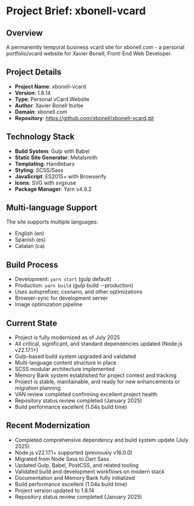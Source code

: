 # Project Brief: xbonell-vcard

## Overview
A permanently temporal business vcard site for xbonell.com - a personal portfolio/vcard website for Xavier Bonell, Front-End Web Developer.

## Project Details
- **Project Name**: xbonell-vcard
- **Version**: 1.8.14
- **Type**: Personal vCard Website
- **Author**: Xavier Bonell Iturbe
- **Domain**: xbonell.com
- **Repository**: https://github.com/xbonell/xbonell-vcard.git

## Technology Stack
- **Build System**: Gulp with Babel
- **Static Site Generator**: Metalsmith
- **Templating**: Handlebars
- **Styling**: SCSS/Sass
- **JavaScript**: ES2015+ with Browserify
- **Icons**: SVG with svgxuse
- **Package Manager**: Yarn v4.9.2

## Multi-language Support
The site supports multiple languages:
- English (en)
- Spanish (es) 
- Catalan (ca)

## Build Process
- Development: `yarn start` (gulp default)
- Production: `yarn build` (gulp build --production)
- Uses autoprefixer, cssnano, and other optimizations
- Browser-sync for development server
- Image optimization pipeline

## Current State
- Project is fully modernized as of July 2025
- All critical, significant, and standard dependencies updated (Node.js v22.17.1+)
- Gulp-based build system upgraded and validated
- Multi-language content structure in place
- SCSS modular architecture implemented
- Memory Bank system established for project context and tracking
- Project is stable, maintainable, and ready for new enhancements or migration planning
- VAN review completed confirming excellent project health
- Repository status review completed (January 2025)
- Build performance excellent (1.04s build time)

## Recent Modernization
- Completed comprehensive dependency and build system update (July 2025)
- Node.js v22.17.1+ supported (previously v16.0.0)
- Migrated from Node Sass to Dart Sass
- Updated Gulp, Babel, PostCSS, and related tooling
- Validated build and development workflows on modern stack
- Documentation and Memory Bank fully initialized
- Build performance excellent (1.04s build time)
- Project version updated to 1.8.14
- Repository status review completed (January 2025)
